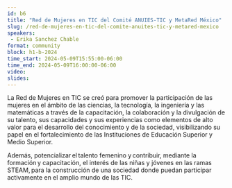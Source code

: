 ```yaml
---
id: b6
title: "Red de Mujeres en TIC del Comité ANUIES-TIC y MetaRed México"
slug: /red-de-mujeres-en-tic-del-comite-anuites-tic-y-metared-mexico
speakers:
 - Erika Sanchez Chable
format: community
block: h1-b-2024
time_start: 2024-05-09T15:55:00-06:00
time_end: 2024-05-09T16:00:00-06:00
video:
slides:
---
```


La Red de Mujeres en TIC se creó para promover la participación de las mujeres en el ámbito de las ciencias, la tecnología, la ingeniería y las matemáticas a través de la capacitación, la colaboración y la divulgación de su talento, sus capacidades y sus experiencias como elementos de alto valor para el desarrollo del conocimiento y de la sociedad, visibilizando su papel en el fortalecimiento de las Instituciones de Educación Superior y Medio Superior.

Además, potencializar el talento femenino y contribuir, mediante la formación y capacitación, el interés de las niñas y jóvenes en las ramas STEAM, para la construcción de una sociedad donde puedan participar activamente en el amplio mundo de las TIC.

